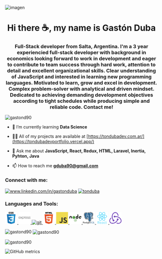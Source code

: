 

![imagen](https://edgarjayo.wordpress.com/wp-content/uploads/2020/09/banner_javascript.png)

<h1 align="center">Hi there ☕, my name is Gastón Duba </h1>

<h3 align="center">Full-Stack developer from Salta, Argentina. I'm a 3 year experiencied full-stack developer with background in economics looking forward to work in development and eager to contribute to team success through hard work, attention to detail and excellent organizational skills. Clear understanding of JavaScript and interested in learning new programming languages. Motivated to learn, grow and excel in development. Complex problem-solver with analytical and driven mindset. Dedicated to achieving demanding development objectives according to tight schedules while producing simple and reliable code. Contact me!</h3>

<p align="left"> <img src="https://komarev.com/ghpvc/?username=gastond90&label=Profile%20views&color=0e75b6&style=flat" alt="gastond90" /> </p>


- 🌱 I’m currently learning **Data Science**

- 👨‍💻 All of my projects are available at [https://tondubadev.com.ar/](https://tondubadevportfolio.vercel.app/)

- 💬 Ask me about **JavaScript, React, Redux, HTML, Laravel, Inertia, Pyhton, Java**

- 📫 How to reach me **gduba90@gmail.com**

<h3 align="left">Connect with me:</h3>
<p align="left">
<a href="https://linkedin.com/in/www.linkedin.com/in/gastonduba" target="blank"><img align="center" src="https://raw.githubusercontent.com/rahuldkjain/github-profile-readme-generator/master/src/images/icons/Social/linked-in-alt.svg" alt="www.linkedin.com/in/gastonduba" height="30" width="40" /></a>
<a href="https://instagram.com/tonduba" target="blank"><img align="center" src="https://raw.githubusercontent.com/rahuldkjain/github-profile-readme-generator/master/src/images/icons/Social/instagram.svg" alt="tonduba" height="30" width="40" /></a>
</p>

<h3 align="left">Languages and Tools:</h3>
<p align="left"> <a href="https://www.w3schools.com/css/" target="_blank" rel="noreferrer"> <img src="https://raw.githubusercontent.com/devicons/devicon/master/icons/css3/css3-original-wordmark.svg" alt="css3" width="40" height="40"/> </a> <a href="https://expressjs.com" target="_blank" rel="noreferrer"> <img src="https://raw.githubusercontent.com/devicons/devicon/master/icons/express/express-original-wordmark.svg" alt="express" width="40" height="40"/> </a> <a href="https://git-scm.com/" target="_blank" rel="noreferrer"> <img src="https://www.vectorlogo.zone/logos/git-scm/git-scm-icon.svg" alt="git" width="40" height="40"/> </a> <a href="https://www.w3.org/html/" target="_blank" rel="noreferrer"> <img src="https://raw.githubusercontent.com/devicons/devicon/master/icons/html5/html5-original-wordmark.svg" alt="html5" width="40" height="40"/> </a> <a href="https://developer.mozilla.org/en-US/docs/Web/JavaScript" target="_blank" rel="noreferrer"> <img src="https://raw.githubusercontent.com/devicons/devicon/master/icons/javascript/javascript-original.svg" alt="javascript" width="40" height="40"/> </a> <a href="https://nodejs.org" target="_blank" rel="noreferrer"> <img src="https://raw.githubusercontent.com/devicons/devicon/master/icons/nodejs/nodejs-original-wordmark.svg" alt="nodejs" width="40" height="40"/> </a> <a href="https://www.postgresql.org" target="_blank" rel="noreferrer"> <img src="https://raw.githubusercontent.com/devicons/devicon/master/icons/postgresql/postgresql-original-wordmark.svg" alt="postgresql" width="40" height="40"/> </a> <a href="https://reactjs.org/" target="_blank" rel="noreferrer"> <img src="https://raw.githubusercontent.com/devicons/devicon/master/icons/react/react-original-wordmark.svg" alt="react" width="40" height="40"/> </a> <a href="https://redux.js.org" target="_blank" rel="noreferrer"> <img src="https://raw.githubusercontent.com/devicons/devicon/master/icons/redux/redux-original.svg" alt="redux" width="40" height="40"/> </a> </p>

<p><img align="left" src="https://github-readme-stats.vercel.app/api/top-langs?username=gastond90&show_icons=true&locale=en&layout=compact" alt="gastond90" /></p>

<p>&nbsp;<img align="center" src="https://github-readme-stats.vercel.app/api?username=gastond90&show_icons=true&locale=en" alt="gastond90" /></p>

<p><img align="center" src="https://github-readme-streak-stats.herokuapp.com/?user=gastond90&" alt="gastond90" /></p>




![GitHub metrics](https://metrics.lecoq.io/gastond90) 
